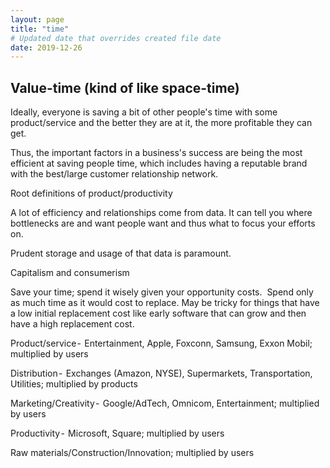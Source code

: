 ```yaml
---
layout: page
title: "time"
# Updated date that overrides created file date
date: 2019-12-26
---
```


## Value-time (kind of like space-time)

Ideally, 
everyone is saving a bit of other people's time with some product/service 
and the better they are at it, 
the more profitable they can get.

Thus, the important factors in a business's success 
are being the most efficient at saving people time, 
which includes having a reputable brand 
with the best/large customer relationship network. 

Root definitions of product/productivity

A lot of efficiency and relationships come from data. 
It can tell you where bottlenecks are and want people want and thus what to focus your efforts on. 

Prudent storage and usage of that data is paramount. 

Capitalism and consumerism

Save your time; 
spend it wisely given your opportunity costs. 
Spend only as much time as it would cost to replace. 
May be tricky for things that have a low initial replacement cost
like early software that can grow 
and then have a high replacement cost. 

Product/service - 
Entertainment, Apple, Foxconn, Samsung, Exxon Mobil; 
multiplied by users

Distribution - 
Exchanges (Amazon, NYSE), Supermarkets, Transportation, Utilities; 
multiplied by products

Marketing/Creativity - 
Google/AdTech, Omnicom, Entertainment; 
multiplied by users

Productivity - 
Microsoft, Square; 
multiplied by users

Raw materials/Construction/Innovation; 
multiplied by users
